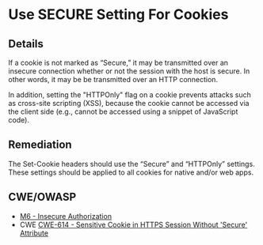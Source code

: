 # Use SECURE Setting For Cookies

## Details

If a cookie is not marked as “Secure,” it may be transmitted over an insecure connection whether or not the session with the host is secure. In other words, it may be be transmitted over an HTTP connection.

In addition, setting the "HTTPOnly" flag on a cookie prevents attacks such as cross-site scripting (XSS), because the cookie cannot be accessed via the client side (e.g., cannot be accessed using a snippet of JavaScript code).

## Remediation

The Set-Cookie headers should use the “Secure” and “HTTPOnly” settings. These settings should be applied to all cookies for native and/or web apps.

## CWE/OWASP

 * [M6 - Insecure Authorization](https://www.owasp.org/index.php/Mobile_Top_10_2016-M6-Insecure_Authorization)
 * CWE [CWE-614 - Sensitive Cookie in HTTPS Session Without 'Secure' Attribute](http://cwe.mitre.org/data/definitions/79.html)
